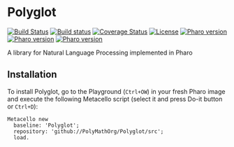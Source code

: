 # Polyglot
[![Build Status](https://travis-ci.org/PolyMathOrg/Polyglot.svg?branch=master)](https://travis-ci.org/PolyMathOrg/Polyglot)
[![Build status](https://ci.appveyor.com/api/projects/status/nk84odcludj242lw?svg=true)](https://ci.appveyor.com/project/nikhilpinnaparaju/Polyglot)
[![Coverage Status](https://coveralls.io/repos/github/PolyMathOrg/Polyglot/badge.svg?branch=master)](https://coveralls.io/github/PolyMathOrg/Polyglot?branch=master)
[![License](https://img.shields.io/badge/license-MIT-blue.svg)](https://raw.githubusercontent.com/PolyMathOrg/Polyglot/master/LICENSE)
[![Pharo version](https://img.shields.io/badge/Pharo-6.1-%23aac9ff.svg)](https://pharo.org/download)
[![Pharo version](https://img.shields.io/badge/Pharo-7.0-%23aac9ff.svg)](https://pharo.org/download)
[![Pharo version](https://img.shields.io/badge/Pharo-8.0-%23aac9ff.svg)](https://pharo.org/download)

A library for Natural Language Processing implemented in Pharo

## Installation
To install Polyglot, go to the Playground (`Ctrl+OW`) in your fresh Pharo image and execute the following Metacello script (select it and press Do-it button or `Ctrl+D`):

```smalltalk
Metacello new
  baseline: 'Polyglot';
  repository: 'github://PolyMathOrg/Polyglot/src';
  load.
```
